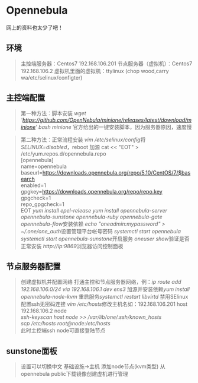 # Opennebula
网上的资料也太少了吧！

## 环境
> 主控端服务器：Centos7  192.168.106.201 
> 节点服务器（虚拟机）：Centos7  192.168.106.2
> 虚拟机里面的虚拟机：ttylinux (chop wood,carry wa/etc/selinux/configter)

## 主控端配置
> 第一种方法：脚本安装
> *wget 'https://github.com/OpenNebula/minione/releases/latest/download/minione'*
> *bash minione*
> 官方给出的一键安装脚本，因为服务器原因，速度慢

> 第二种方法：正常流程安装
> *vim /etc/selinux/config*将*SELINUX=disabled*，reboot
> 加源
> cat << "EOT" > /etc/yum.repos.d/opennebula.repo
<br> [opennebula]
<br> name=opennebula
<br> baseurl=https://downloads.opennebula.org/repo/5.10/CentOS/7/$basearch
<br> enabled=1
<br> gpgkey=https://downloads.opennebula.org/repo/repo.key
<br> gpgcheck=1
<br> repo_gpgcheck=1
<br> EOT
> *yum install epel-release*
> *yum install opennebula-server opennebula-sunstone opennebula-ruby opennebula-gate opennebula-flow*安装依赖
> *echo "oneadmin:mypassword" > ~/.one/one_auth*设置管理平台帐号密码
> *systemctl start opennebula* *systemctl start opennebula-sunstone*开启服务
> *oneuser show*验证是否正常安装
> *http://ip:9869*浏览器访问控制面板

## 节点服务器配置
> 创建虚拟机并配置网络
> 打通主控和节点服务器网络，例：*ip route add 192.168.106.0/24 via 192.168.106.1 dev ens3*
> 加源并安装依赖*yum install opennebula-node-kvm* 重启服务*systemctl restart libvirtd*
> 禁用SElinux
> 配置ssh无密码连接 *vim /etc/hosts*修改主机名如：192.168.106.201 host <br> 192.168.106.2 node
<br> *ssh-keyscan host node  >> /var/lib/one/.ssh/known_hosts* <br> *scp /etc/hosts root@node:/etc/hosts* <br> 此时主控端ssh node可直接登陆节点

## sunstone面板
> 设置可以切换中文
> 基础设施->主机 添加node节点(kvm类型)
> 从opennebula public下载镜像创建虚机进行管理



